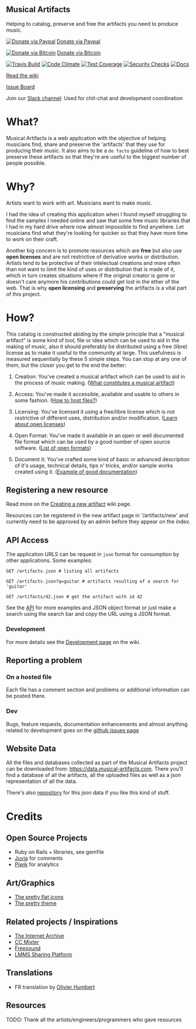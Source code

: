 Musical Artifacts
---------------------------
Helping to catalog, preserve and free the artifacts you need to produce music.

[![Donate via Paypal](https://www.paypalobjects.com/en_US/i/btn/btn_donate_SM.gif)](https://www.paypal.com/cgi-bin/webscr?cmd=_donations&amp;business=A5956UYMW6QKJ&amp;lc=US&amp;item_name=Musical%20Artifacts&amp;item_number=musart¤cy_code=USD&amp;bn=PP%2dDonationsBF%3abtn_donate_SM%2egif%3aNonHosted) [Donate via Paypal](https://www.paypal.com/cgi-bin/webscr?cmd=_donations&amp;business=A5956UYMW6QKJ&amp;lc=US&amp;item_name=Musical%20Artifacts&amp;item_number=musart¤cy_code=USD&amp;bn=PP%2dDonationsBF%3abtn_donate_SM%2egif%3aNonHosted)

[![Donate via Bitcoin](https://musical-artifacts.com/uploads/static/bitcoin_donate.png)](bitcoin:1Q6cYSxkKybi4we5joaMFbcKAMxxvCcJkr) [Donate via Bitcoin](bitcoin:1Q6cYSxkKybi4we5joaMFbcKAMxxvCcJkr)

[![Travis Build](https://travis-ci.org/lfzawacki/musical-artifacts.svg?branch=master)](https://travis-ci.org/lfzawacki/musical-artifacts) [![Code Climate](https://codeclimate.com/github/lfzawacki/musical-artifacts/badges/gpa.svg)](https://codeclimate.com/github/lfzawacki/musical-artifacts) [![Test Coverage](https://codeclimate.com/github/lfzawacki/musical-artifacts/badges/coverage.svg)](https://codeclimate.com/github/lfzawacki/musical-artifacts/coverage) [![Security Checks](https://hakiri.io/github/lfzawacki/musical-artifacts/master.svg)](https://hakiri.io/github/lfzawacki/musical-artifacts/master) [![Docs](http://inch-ci.org/github/lfzawacki/musical-artifacts.svg?branch=master)](https://inch-ci.org/github/lfzawacki/musical-artifacts)

[Read the wiki](https://github.com/lfzawacki/musical-artifacts/wiki)

[Issue Board](https://trello.com/b/ExTElvLv/musical-artifacts)

Join our [Slack channel](https://musical-artifacts.slack.com/): Used for chit-chat and development coordination

# What?

Musical Artifacts is a web application with the objective of helping musicians find, share and preserve the 'artifacts' that they use for producing their music. It also aims to be a `de facto` guideline of how to best preserve these artifacts so that they're are useful to the biggest number of people possible.

# Why?

Artists want to work with art.
Musicians want to make music.

I had the idea of creating this application when I found myself struggling to find the samples I needed online and saw that some free music libraries that I had in my hard drive where now almost impossible to find anywhere. Let musicians find what they're looking for quicker so that they have more time to work on their craft.

Another big concern is to promote resources which are **free** but also use **open licenses** and are not restrictive of derivative works or distribution. Artists tend to be protective of their intelectual creations and more often than not want to limit the kind of uses or distribution that is made of it, which in turn creates situations where if the original creator is gone or doesn't care anymore his contributions could get lost in the ether of the web. That is why **open licensing** and **preserving** the artifacts is a vital part of this project.

# How?

This catalog is constructed abiding by the simple principle that a "musical artifact" is some kind of tool, file or idea which can be used to aid in the making of music, also it should preferably be distributed using a free (libre) license as to make it useful to the community at large. This usefulness is measured sequentially by these 5 simple steps. You can stop at any one of them, but the closer you get to the end the better:

1. Creation: You've created a musical artifact which can be used to aid in the process of music making. ([What constitutes a musical artifact](https://github.com/lfzawacki/musical-artifacts/wiki/Creating-a-new-artifact))

2. Access: You've made it accessible, available and usable to others in some fashion. ([How to host files?](https://github.com/lfzawacki/musical-artifacts/wiki/File-Hosting))

3. Licensing: You've licensed it using a free/libre license which is not restrictive of different uses, distribution and/or modification. ([Learn about open licenses](https://github.com/lfzawacki/musical-artifacts/wiki/Open-Licenses))

4. Open Format: You've made it available in an open or well documented file format which can be used by a good number of open source software. ([List of open formats](https://github.com/lfzawacki/musical-artifacts/wiki/Open-Formats))

5. Document it: You've crafted some kind of basic or advanced description of it's usage, technical details, tips n' tricks, and/or sample works created using it. ([Example of good documentation](#))

## Registering a new resource

Read more on the [Creating a new artifact](https://github.com/lfzawacki/musical-artifacts/wiki/Creating-a-new-artifact) wiki page.

Resources can be registered in the new artifact page in '/artifacts/new' and currently need to be approved by an admin before they appear on the index.

## API Access

The application URLS can be request in `json` format for consumption by other applications. Some examples:

    GET /artifacts.json # listing all artifacts

    GET /artifacts.json?q=guitar # artifacts resulting of a search for 'guitar'

    GET /artifacts/42.json # get the artifact with id 42

See the [API](https://github.com/lfzawacki/musical-artifacts/wiki/API-Documentation) for more examples and JSON object format or just make a search using the search bar and copy the URL using a JSON format.

### Development

For more details see the [Development page](https://github.com/lfzawacki/musical-artifacts/wiki/Development) on the wiki.

## Reporting a problem

### On a hosted file

Each file has a comment section and problems or additional information can be posted there.

### Dev

Bugs, feature requests, documentation enhancements and almost anything related to development goes on the [github issues page](https://github.com/lfzawacki/musical-artifacts/issues)

## Website Data

All the files and databases collected as part of the Musical Artifacts project can be downloaded from: <https://data.musical-artifacts.com>. There you'll find a database of all the artifacts, all the uploaded files as well as a json representation of all the data.

There's also [repository](https://github.com/nodiscc/musical-artifacts-data) for this json data if you like this kind of stuff.

# Credits

## Open Source Projects

  * Ruby on Rails + libraries, see gemfile
  * [Juvia](https://github.com/phusion/juvia) for comments
  * [Piwik](http://piwik.org/) for analytics

## Art/Graphics

  * [The pretty flat icons](http://www.elegantthemes.com/blog/freebie-of-the-week/beautiful-flat-icons-for-free)
  * [The pretty theme](http://startbootstrap.com/template-overviews/freelancer/)

## Related projects / Inspirations

  * [The Internet Archive](https://archive.org/)
  * [CC Mixter](http://ccmixter.org/)
  * [Freesound](https://www.freesound.org/)
  * [LMMS Sharing Platform](https://lmms.io/lsp/)

## Translations

  * FR translation by [Olivier Humbert](https://github.com/trebmuh)

## Resources

TODO: Thank all the artists/engineers/programmers who gave resources
